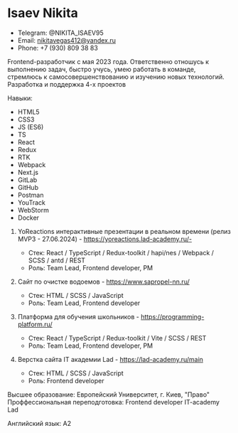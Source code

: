 # Isaev Nikita
* Telegram: @NIKITA_ISAEV95
* Email: nikitavegas412@yandex.ru
* Phone: +7 (930) 809 38 83

Frontend-разработчик c мая 2023 года.
Ответственно отношусь к выполнению задач, быстро учусь, умею работать в команде,
стремлюсь к самосовершенствованию и изучению новых технологий.
Разработка и поддержка 4-х проектов


Навыки:
* HTML5
* CSS3
* JS (ES6) 
* TS
* React 
* Redux 
* RTK
* Webpack 
* Next.js 
* GitLab 
* GitHub 
* Postman 
* YouTrack 
* WebStorm
* Docker

1) YoReactions интерактивные презентации в реальном времени (релиз MVP3 - 27.06.2024) - https://yoreactions.lad-academy.ru/-
    * Стек: React / TypeScript / Redux-toolkit / hapi/nes / Webpack / SCSS / antd / REST
    * Роль: Team Lead, Frontend developer, PM

2) Сайт по очистке водоемов - https://www.sapropel-nn.ru/
    * Стек: HTML / SCSS / JavaScript
    * Роль: Team Lead, Frontend developer

3) Платформа для обучения школьников - https://programming-platform.ru/
    * Стек: React / TypeScript / Redux-toolkit / Vite / SCSS / REST
    * Роль: Team Lead, Frontend developer, PM

4) Верстка сайта IT академии Lad - https://lad-academy.ru/main
    * Стек: HTML / SCSS / JavaScript
    * Роль: Frontend developer

Высшее образование: Европейский Университет, г. Киев, "Право"
Проффессиональная переподготовка: Frontend developer IT-academy Lad

Английский язык: A2
